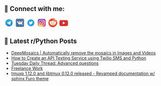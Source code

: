 ## 🔎 Connect with me:
[<img src="https://github.com/bullbesh/bullbesh/blob/main/images/Telegram.png" width="32" height="32" />](https://t.me/bullbesh)
[<img src="https://github.com/bullbesh/bullbesh/blob/main/images/VK.png" width="32" height="32" />](https://vk.com/bullbesh)
[<img src="https://github.com/bullbesh/bullbesh/blob/main/images/Twitter.png" width="32" height="32" />](https://twitter.com/bullbesh1)
[<img src="https://github.com/bullbesh/bullbesh/blob/main/images/Instagram.png" width="32" height="32" />](https://www.instagram.com/bullbesh)
[<img src="https://github.com/bullbesh/bullbesh/blob/main/images/Reddit.png" width="32" height="32" />](https://www.reddit.com/user/bullbesh)
[<img src="https://github.com/bullbesh/bullbesh/blob/main/images/YouTube.png" width="32" height="32" />](https://www.youtube.com/channel/UCtfjRs6uzgq5mfm8S06WTcg)

## 📕 Latest r/Python Posts
<!-- BLOG-POST-LIST:START -->
- [DeepMosaics | Automatically remove the mosaics in Images and Videos](https://www.reddit.com/r/Python/comments/wdyiqm/deepmosaics_automatically_remove_the_mosaics_in/)
- [How to Create an API Texting Service using Twilio SMS and Python](https://www.reddit.com/r/Python/comments/wdxhqn/how_to_create_an_api_texting_service_using_twilio/)
- [Tuesday Daily Thread: Advanced questions](https://www.reddit.com/r/Python/comments/wdwjsz/tuesday_daily_thread_advanced_questions/)
- [Freelance Work](https://www.reddit.com/r/Python/comments/wdvwsw/freelance_work/)
- [tmuxp 1.12.0 and libtmux 0.12.0 released - Revamped documentation w/ sphinx Furo theme](https://www.reddit.com/r/Python/comments/wdtv1f/tmuxp_1120_and_libtmux_0120_released_revamped/)
<!-- BLOG-POST-LIST:END -->
